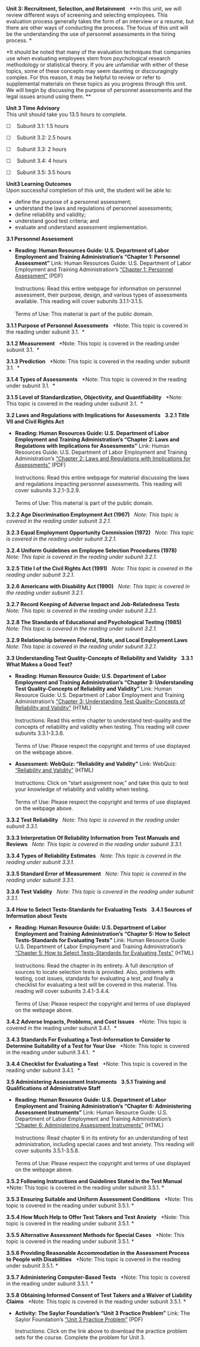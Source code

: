 **Unit 3: Recruitment, Selection, and Retainment** <span id="3"></span> 
**In this unit, we will review different ways of screening and selecting
employees. This evaluation process generally takes the form of an
interview or a resume, but there are other ways of conducting the
process. The focus of this unit will be the understanding the use of
personnel assessments in the hiring process. *  
  
 *It should be noted that many of the evaluation techniques that
companies use when evaluating employees stem from psychological research
methodology or statistical theory. If you are unfamiliar with either of
these topics, some of these concepts may seem daunting or discouragingly
complex. For this reason, it may be helpful to review or refer to
supplemental materials on these topics as you progress through this
unit. We will begin by discussing the purpose of personnel assessments
and the legal issues around using them. **

**Unit 3 Time Advisory**  
This unit should take you 13.5 hours to complete.

☐    Subunit 3.1: 1.5 hours

☐    Subunit 3.2: 2.5 hours

☐    Subunit 3.3: 2 hours

☐    Subunit 3.4: 4 hours

☐    Subunit 3.5: 3.5 hours

**Unit3 Learning Outcomes**  
Upon successful completion of this unit, the student will be able to:

-   define the purpose of a personnel assessment;
-   understand the laws and regulations of personnel assessments;
-   define reliability and validity;
-   understand good test criteria; and
-   evaluate and understand assessment implementation.

**3.1 Personnel Assessment** <span id="3.1"></span> 
-   **Reading: Human Resources Guide: U.S. Department of Labor
    Employment and Training Administration’s “Chapter 1: Personnel
    Assessment”**
    Link: Human Resources Guide: U.S. Department of Labor Employment and
    Training Administration’s [“Chapter 1: Personnel
    Assessment”](https://resources.saylor.org/wwwresources/archived/site/wp-content/uploads/2011/07/psych304-3.1.pdf)
    (PDF)  
        
     Instructions: Read this entire webpage for information on personnel
    assessment, their purpose, design, and various types of assessments
    available. This reading will cover subunits 3.1.1-3.1.5.  
        
     Terms of Use: This material is part of the public domain. 

**3.1.1 Purpose of Personnel Assessments** <span id="3.1.1"></span> 
*Note: This topic is covered in the reading under subunit 3.1.  *

**3.1.2 Measurement** <span id="3.1.2"></span> 
*Note: This topic is covered in the reading under subunit 3.1.  *

**3.1.3 Prediction** <span id="3.1.3"></span> 
*Note: This topic is covered in the reading under subunit 3.1.  *

**3.1.4 Types of Assessments** <span id="3.1.4"></span> 
*Note: This topic is covered in the reading under subunit 3.1.  *

**3.1.5 Level of Standardization, Objectivity, and Quantifiability**
<span id="3.1.5"></span> 
*Note: This topic is covered in the reading under subunit 3.1.  *

**3.2 Laws and Regulations with Implications for Assessments** <span
id="3.2"></span> 
**3.2.1 Title VII and Civil Rights Act** <span id="3.2.1"></span> 
-   **Reading: Human Resources Guide: U.S. Department of Labor
    Employment and Training Administration’s “Chapter 2: Laws and
    Regulations with Implications for Assessments”**
    Link: Human Resources Guide: U.S. Department of Labor Employment and
    Training Administration’s [“Chapter 2: Laws and Regulations with
    Implications for
    Assessments”](https://resources.saylor.org/wwwresources/archived/site/wp-content/uploads/2011/07/psych304-3.2.1.pdf)
    (PDF)  
        
     Instructions: Read this entire webpage for material discussing the
    laws and regulations impacting personnel assessments. This reading
    will cover subunits 3.2.1-3.2.9.  
        
     Terms of Use: This material is part of the public domain. 

**3.2.2 Age Discrimination Employment Act (1967)** <span
id="3.2.2"></span> 
*Note: This topic is covered in the reading under subunit 3.2.1.*

**3.2.3 Equal Employment Opportunity Commission (1972)** <span
id="3.2.3"></span> 
*Note: This topic is covered in the reading under subunit 3.2.1.*

**3.2.4 Uniform Guidelines on Employee Selection Procedures (1978)**
<span id="3.2.4"></span> 
*Note: This topic is covered in the reading under subunit 3.2.1.*

**3.2.5 Title I of the Civil Rights Act (1991)** <span
id="3.2.5"></span> 
*Note: This topic is covered in the reading under subunit 3.2.1.*

**3.2.6 Americans with Disability Act (1990)** <span id="3.2.6"></span> 
*Note: This topic is covered in the reading under subunit 3.2.1.*

**3.2.7 Record Keeping of Adverse Impact and Job-Relatedness Tests**
<span id="3.2.7"></span> 
*Note: This topic is covered in the reading under subunit 3.2.1.*

**3.2.8 The Standards of Educational and Psychological Testing (1985)**
<span id="3.2.8"></span> 
*Note: This topic is covered in the reading under subunit 3.2.1.*

**3.2.9 Relationship between Federal, State, and Local Employment Laws**
<span id="3.2.9"></span> 
*Note: This topic is covered in the reading under subunit 3.2.1.*

**3.3 Understanding Test Quality-Concepts of Reliability and Validity**
<span id="3.3"></span> 
**3.3.1 What Makes a Good Test?** <span id="3.3.1"></span> 
-   **Reading: Human Resource Guide: U.S. Department of Labor Employment
    and Training Administration’s “Chapter 3: Understanding Test
    Quality-Concepts of Reliability and Validity”**
    Link: Human Resource Guide: U.S. Department of Labor Employment and
    Training Administration’s [“Chapter 3: Understanding Test
    Quality-Concepts of Reliability and
    Validity”](http://www.hr-guide.com/data/G362.htm) (HTML)  
        
     Instructions: Read this entire chapter to understand test-quality
    and the concepts of reliability and validity when testing. This
    reading will cover subunits 3.3.1-3.3.6.  
        
     Terms of Use: Please respect the copyright and terms of use
    displayed on the webpage above. 

-   **Assessment: WebQuiz: “Reliability and Validity”**
    Link: WebQuiz: [“Reliability and
    Validity”](http://webquiz.ilrn.com/ilrn/quiz-public;jsessionid=F2378CBABE6E8BC11D54B6B1305CD962?name=stmr01q%2Fstmr01q_WS_chp03&cookieTest=1)
    (HTML)  
        
     Instructions: Click on “start assignment now,” and take this quiz
    to test your knowledge of reliability and validity when testing.  
        
     Terms of Use: Please respect the copyright and terms of use
    displayed on the webpage above. 

**3.3.2 Test Reliability** <span id="3.3.2"></span> 
*Note: This topic is covered in the reading under subunit 3.3.1.*

**3.3.3 Interpretation Of Reliability Information from Test Manuals and
Reviews** <span id="3.3.3"></span> 
*Note: This topic is covered in the reading under subunit 3.3.1.*

**3.3.4 Types of Reliability Estimates** <span id="3.3.4"></span> 
*Note: This topic is covered in the reading under subunit 3.3.1.*

**3.3.5 Standard Error of Measurement** <span id="3.3.5"></span> 
*Note: This topic is covered in the reading under subunit 3.3.1.*

**3.3.6 Test Validity** <span id="3.3.6"></span> 
*Note: This topic is covered in the reading under subunit 3.3.1.*

**3.4 How to Select Tests-Standards for Evaluating Tests** <span
id="3.4"></span> 
**3.4.1 Sources of Information about Tests** <span id="3.4.1"></span> 
-   **Reading: Human Resource Guide: U.S. Department of Labor Employment
    and Training Administration’s “Chapter 5: How to Select
    Tests-Standards for Evaluating Tests”**
    Link: Human Resource Guide: U.S. Department of Labor Employment and
    Training Administration’s [“Chapter 5: How to Select Tests-Standards
    for Evaluating Tests”](http://www.hr-guide.com/data/G364.htm)
    (HTML)  
        
     Instructions: Read the chapter in its entirety. A full description
    of sources to locate selection tests is provided. Also, problems
    with testing, cost issues, standards for evaluating a test, and
    finally a checklist for evaluating a test will be covered in this
    material. This reading will cover subunits 3.4.1-3.4.4.  
        
     Terms of Use: Please respect the copyright and terms of use
    displayed on the webpage above. 

**3.4.2 Adverse Impacts, Problems, and Cost Issues** <span
id="3.4.2"></span> 
*Note: This topic is covered in the reading under subunit 3.4.1.  *

**3.4.3 Standards For Evaluating a Test-Information to Consider to
Determine Suitability of a Test for Your Use** <span id="3.4.3"></span> 
*Note: This topic is covered in the reading under subunit 3.4.1.  *

**3.4.4 Checklist for Evaluating a Test** <span id="3.4.4"></span> 
*Note: This topic is covered in the reading under subunit 3.4.1.  *

**3.5 Administering Assessment Instruments** <span id="3.5"></span> 
**3.5.1 Training and Qualifications of Administrative Staff** <span
id="3.5.1"></span> 
-   **Reading: Human Resource Guide: U.S. Department of Labor Employment
    and Training Administration’s “Chapter 6: Administering Assessment
    Instruments”**
    Link: Human Resource Guide: U.S. Department of Labor Employment and
    Training Administration’s [“Chapter 6: Administering Assessment
    Instruments”](http://www.hr-guide.com/data/G365.htm) (HTML)  
        
     Instructions: Read chapter 6 in its entirety for an understanding
    of test administration, including special cases and test anxiety.
    This reading will cover subunits 3.5.1-3.5.8.  
        
     Terms of Use: Please respect the copyright and terms of use
    displayed on the webpage above. 

**3.5.2 Following Instructions and Guidelines Stated in the Test
Manual** <span id="3.5.2"></span> 
*Note: This topic is covered in the reading under subunit 3.5.1. *

**3.5.3 Ensuring Suitable and Uniform Assessment Conditions** <span
id="3.5.3"></span> 
*Note: This topic is covered in the reading under subunit 3.5.1. *

**3.5.4 How Much Help to Offer Test Takers and Test Anxiety** <span
id="3.5.4"></span> 
*Note: This topic is covered in the reading under subunit 3.5.1. *

**3.5.5 Alternative Assessment Methods for Special Cases** <span
id="3.5.5"></span> 
*Note: This topic is covered in the reading under subunit 3.5.1. *

**3.5.6 Providing Reasonable Accommodation in the Assessment Process to
People with Disabilities** <span id="3.5.6"></span> 
*Note: This topic is covered in the reading under subunit 3.5.1. *

**3.5.7 Administering Computer-Based Tests** <span id="3.5.7"></span> 
*Note: This topic is covered in the reading under subunit 3.5.1. *

**3.5.8 Obtaining Informed Consent of Test Takers and a Waiver of
Liability Claims** <span id="3.5.8"></span> 
*Note: This topic is covered in the reading under subunit 3.5.1. *

-   **Activity: The Saylor Foundation’s “Unit 3 Practice Problem”**
    Link: The Saylor Foundation’s [“Unit 3 Practice
    Problem](https://resources.saylor.org/wwwresources/archived/site/wp-content/uploads/2011/07/PSYCH304-ProblemSets-Final.pdf)[”](https://resources.saylor.org/wwwresources/archived/site/wp-content/uploads/2011/07/PSYCH304-ProblemSets-Final.pdf)
    (PDF)  
      
     Instructions: Click on the link above to download the practice
    problem sets for the course. Complete the problem for Unit 3.


